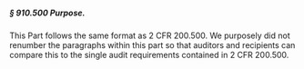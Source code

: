 ##### § 910.500 Purpose. #####

This Part follows the same format as 2 CFR 200.500. We purposely did not renumber the paragraphs within this part so that auditors and recipients can compare this to the single audit requirements contained in 2 CFR 200.500.